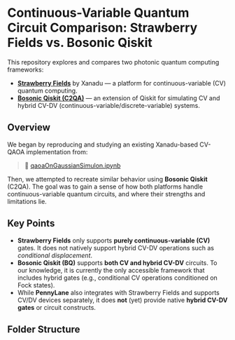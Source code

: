 # Continuous-Variable Quantum Circuit Comparison: Strawberry Fields vs. Bosonic Qiskit

This repository explores and compares two photonic quantum computing frameworks:

- [**Strawberry Fields**](https://strawberryfields.ai) by Xanadu — a platform for continuous-variable (CV) quantum computing.
- [**Bosonic Qiskit (C2QA)**](https://github.com/Qiskit/bosonic-qiskit) — an extension of Qiskit for simulating CV and hybrid CV-DV (continuous-variable/discrete-variable) systems.

## Overview

We began by reproducing and studying an existing Xanadu-based CV-QAOA implementation from:

> 📎 [qaoaOnGaussianSimulon.ipynb](https://github.com/mhakimih1988/CommercialBosonicQCSurvey/blob/main/XanaduSF/qaoaOnGaussianSimulon.ipynb)

Then, we attempted to recreate similar behavior using **Bosonic Qiskit** (C2QA). The goal was to gain a sense of how both platforms handle continuous-variable quantum circuits, and where their strengths and limitations lie.

## Key Points

- **Strawberry Fields** only supports **purely continuous-variable (CV)** gates. It does not natively support hybrid CV-DV operations such as *conditional displacement*.
- **Bosonic Qiskit (BQ)** supports **both CV and hybrid CV-DV** circuits. To our knowledge, it is currently the only accessible framework that includes hybrid gates (e.g., conditional CV operations conditioned on Fock states).
- While **PennyLane** also integrates with Strawberry Fields and supports CV/DV devices separately, it does **not** (yet) provide native **hybrid CV-DV gates** or circuit constructs.

## Folder Structure

